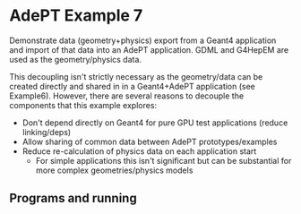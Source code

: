 <!--
SPDX-FileCopyrightText: 2021 CERN
SPDX-License-Identifier: CC-BY-4.0
-->
# AdePT Example 7
Demonstrate data (geometry+physics) export from a Geant4 application
and import of that data into an AdePT application. GDML and G4HepEM
are used as the geometry/physics data.

This decoupling isn't strictly necessary as the geometry/data can be
created directly and shared in in a Geant4+AdePT application (see Example6).
However, there are several reasons to decouple the components that this
example explores:

- Don't depend directly on Geant4 for pure GPU test applications (reduce linking/deps)
- Allow sharing of common data between AdePT prototypes/examples
- Reduce re-calculation of physics data on each application start
  - For simple applications this isn't significant but can be substantial for more
    complex geometries/physics models

## Programs and running
